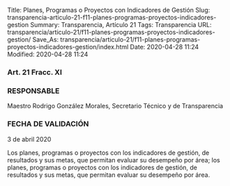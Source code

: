Title: Planes, Programas o Proyectos con Indicadores de Gestión
Slug: transparencia-articulo-21-f11-planes-programas-proyectos-indicadores-gestion
Summary: Transparencia, Artículo 21
Tags: Transparencia
URL: transparencia/articulo-21/f11-planes-programas-proyectos-indicadores-gestion/
Save_As: transparencia/articulo-21/f11-planes-programas-proyectos-indicadores-gestion/index.html
Date: 2020-04-28 11:24
Modified: 2020-04-28 11:24



### Art. 21 Fracc. XI

### RESPONSABLE

Maestro Rodrigo González Morales, Secretario Técnico y de Transparencia

### FECHA DE VALIDACIÓN

3 de abril 2020

Los planes, programas o proyectos con los indicadores de gestión, de resultados y sus metas, que permitan evaluar su desempeño por área; los planes, programas o proyectos con los indicadores de gestión, de resultados y sus metas, que permitan evaluar su desempeño por área.




